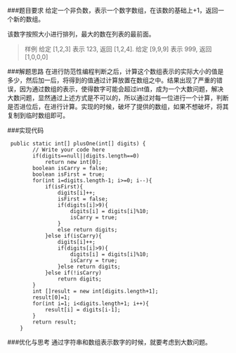 ###题目要求
给定一个非负数，表示一个数字数组，在该数的基础上+1，返回一个新的数组。

该数字按照大小进行排列，最大的数在列表的最前面。

>样例
给定 [1,2,3] 表示 123, 返回 [1,2,4].
>给定 [9,9,9] 表示 999, 返回 [1,0,0,0]

###解题思路
在进行防范性编程判断之后，计算这个数组表示的实际大小的值是多少，然后加一后，将得到的值通过计算放置在数组之中。结果出现了严重的错误，因为通过数组的表示，使得数字可能会超过int值，成为一个大数问题，解决大数问题，显然通过上述方式是不可以的，所以通过对每一位进行一个计算，判断是否进位后，在进行计算。实现的时候，破坏了提供的数组，如果不想破坏，将其复制到临时数组即可。

###实现代码
```
 public static int[] plusOne(int[] digits) {
        // Write your code here
        if(digits==null||digits.length==0)
        	return new int[0];
        boolean isCarry = false;
        boolean isFirst = true;
        for(int i=digits.length-1; i>=0; i--){
        	if(isFirst){
        		digits[i]++;
        		isFirst = false;
        		if(digits[i]>9){
        			digits[i] = digits[i]%10;
        			isCarry = true;
        		}
        		else return digits;
        	}else if(isCarry){
        		digits[i]++;
        		if(digits[i]>9){
        			digits[i] = digits[i]%10;
        			isCarry = true;
        		}else return digits;
        	}else if(!isCarry)
        		return digits;
        }
        int []result = new int[digits.length+1];
        result[0]=1;
        for(int i=1; i<digits.length+1; i++){
        	result[i] = digits[i-1];
        }
        return result;
    }
```
###优化与思考
通过字符串和数组表示数字的时候，就要考虑到大数问题。


